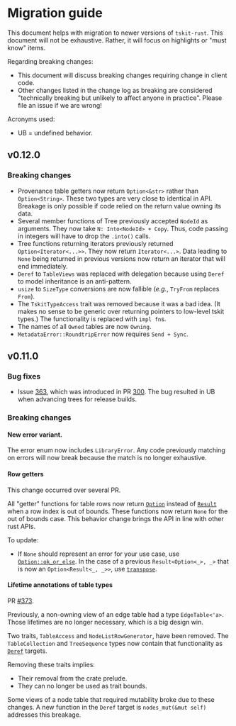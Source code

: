 # Migration guide

This document helps with migration to newer versions of `tskit-rust`.
This document will not be exhaustive.
Rather, it will focus on highlights or "must know" items.

Regarding breaking changes:

* This document will discuss breaking changes requiring change in client code.
* Other changes listed in the change log as breaking are considered "technically breaking
  but unlikely to affect anyone in practice". Please file an issue if we are wrong!

Acronyms used:

* UB = undefined behavior.

## v0.12.0

### Breaking changes

* Provenance table getters now return `Option<&str>` rather than `Option<String>`.
  These two types are very close to identical in API.
  Breakage is only possible if code relied on the return value owning its data.
* Several member functions of Tree previously accepted `NodeId` as arguments.
  They now take `N: Into<NodeId> + Copy`.
  Thus, code passing in integers will have to drop the `.into()` calls.
* Tree functions returning iterators previously returned `Option<Iterator<...>>`.
  They now return `Iterator<...>`.
  Data leading to `None` being returned in previous versions now return an iterator
  that will end immediately.
* `Deref` to `TableViews` was replaced with delegation because using `Deref`
  to model inheritance is an anti-pattern.
* `usize` to `SizeType` conversions are now fallible (*e.g.*, `TryFrom` replaces `From`).
* The `TskitTypeAccess` trait was removed because it was a bad idea.
  (It makes no sense to be generic over returning pointers to low-level tskit types.)
  The functionality is replaced with `impl fn`s.
* The names of all `Owned` tables are now `Owning`.
* `MetadataError::RoundtripError` now requires `Send + Sync`.

## v0.11.0

### Bug fixes

* Issue [363](https://github.com/tskit-dev/tskit-rust/issues/363), which was introduced in PR [300](https://github.com/tskit-dev/tskit-rust/pull/300).
  The bug resulted in UB when advancing trees for release builds.

### Breaking changes

#### New error variant.

The error enum now includes `LibraryError`.
Any code previously matching on errors will now break because the match is no longer exhaustive.

#### Row getters

This change occurred over several PR.

All "getter" functions for table rows now return [`Option`](https://doc.rust-lang.org/std/option/enum.Option.html) instead of [`Result`](https://doc.rust-lang.org/std/result/enum.Result.html) when a row index is out of bounds.
These functions now return `None` for the out of bounds case.
This behavior change brings the API in line with other rust APIs.

To update:

* If `None` should represent an error for your use case, use [`Option::ok_or_else`](https://doc.rust-lang.org/std/option/enum.Option.html#method.ok_or_else).
  In the case of a previous `Result<Option<_>, _>` that is now an `Option<Result<_, _>>`, use [`transpose`](https://doc.rust-lang.org/std/option/enum.Option.html#method.transpose).

#### Lifetime annotations of table types

PR [#373](https://github.com/tskit-dev/tskit-rust/pull/373).

Previously, a non-owning view of an edge table had a type `EdgeTable<'a>`.
Those lifetimes are no longer necessary, which is a big design win.

Two traits, `TableAccess` and `NodeListRowGenerator`, have been removed.
The `TableCollection` and `TreeSequence` types now contain that functionality as
[`Deref`](https://doc.rust-lang.org/std/ops/trait.Deref.html) targets.

Removing these traits implies:

* Their removal from the crate prelude.
* They can no longer be used as trait bounds.

Some views of a node table that required mutability broke due to these changes.
A new function in the `Deref` target is `nodes_mut(&mut self)` addresses this breakage.
